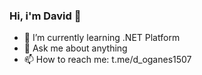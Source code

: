 ### Hi, i'm David 👋

- 🌱 I’m currently learning .NET Platform
- 💬 Ask me about anything
- 📫 How to reach me: t.me/d_oganes1507
